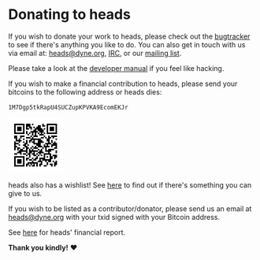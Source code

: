 Donating to heads
=================

If you wish to donate your work to heads, please check out the
[bugtracker](https://github.com/headslive/bugtracker/) to see if there's
anything you like to do. You can also get in touch with us via email at:
[heads@dyne.org](mailto:heads@dyne.org), [IRC](irc.html), or our
[mailing list](https://mailinglists.dyne.org/cgi-bin/mailman/listinfo/heads).

Please take a look at the [developer manual](/wiki/inside-heads.pdf) if
you feel like hacking.

If you wish to make a financial contribution to heads, please send your
bitcoins to the following address or heads dies:

	1M7Dgp5tkRapU4SUCZupKPVKA9EcomEKJr

[![donate via bitcoin](/static/btc.png)](bitcoin:1M7Dgp5tkRapU4SUCZupKPVKA9EcomEKJr)

heads also has a wishlist! See [here](/wishlist.html) to find out if there's
something you can give to us.

If you wish to be listed as a contributor/donator, please send us an
email at [heads@dyne.org](mailto:heads@dyne.org) with your txid signed
with your Bitcoin address.

See [here](/finance.html) for heads' financial report.

**Thank you kindly!** ❤️
